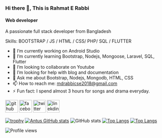 ### Hi there 👋, This is Rahmat E Rabbi
#### Web developer


A passionate full stack developer from Bangladesh


Skills: BOOTSTRAP / JS / HTML / CSS/ PHP/ SQL / FLUTTER

- 🔭 I’m currently working on Android Studio 
- 🌱 I’m currently learning Bootstrap, Nodejs, Mongoose, Laravel, SQL, Flutter 
- 👯 I’m looking to collaborate on Youtube 
- 🤔 I’m looking for help with blog and documentation 
- 💬 Ask me about Bootstrap, Nodejs, Mongodb, HTML, CSS 
- 📫 How to reach me: mdrabbicse2018@gmail.com 
- ⚡ Fun fact: I spend almost 3 hours for songs and drama everyday. 


[<img src='https://cdn.jsdelivr.net/npm/simple-icons@3.0.1/icons/github.svg' alt='github' height='40'>](https://github.com/https://github.com/Rahmatrabbi)  [<img src='https://cdn.jsdelivr.net/npm/simple-icons@3.0.1/icons/facebook.svg' alt='facebook' height='40'>](https://www.facebook.com/drj.antu/)  [<img src='https://cdn.jsdelivr.net/npm/simple-icons@3.0.1/icons/twitter.svg' alt='twitter' height='40'>](https://twitter.com/MDRER51)  [<img src='https://cdn.jsdelivr.net/npm/simple-icons@3.0.1/icons/linkedin.svg' alt='linekdin' height='40'>](https://www.linkedin.com/in/rahmat-e-rabbi-b117a7262)

[![trophy](https://github-profile-trophy.vercel.app/?username=https://github.com/Rahmatrabbi)](https://github.com/Rahmatrabbi/github-profile-trophy)
[![Antus GitHub stats](https://github-readme-stats.vercel.app/api?username=Rahmatrabbi)](https://github.com/Rahmatrabbi/github-readme-stats)
![GitHub stats](https://github-readme-stats.vercel.app/api?username=Rahmatrabbi&show_icons=true)
[![Top Langs](https://github-readme-stats.vercel.app/api/top-langs/?username=Rahmatrabbi&langs_count=8)](https://github.com/Rahmatrabbi/github-readme-stats)
[![Top Langs](https://github-readme-stats.vercel.app/api/top-langs/?username=Rahmatrabbi&layout=compact)](https://github.com/Rahmatrabbi/github-readme-stats)

![Profile views](https://gpvc.arturio.dev/https://github.com/Rahmatrabbi)  
